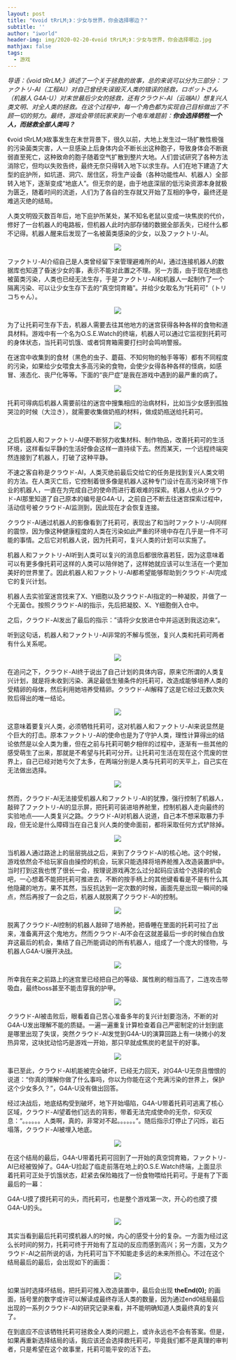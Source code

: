 ```yaml
---
layout: post
title: "《void tRrLM;》：少女与世界，你会选择哪边？"
subtitle: ''
author: "iworld"
header-img: img/2020-02-20-《void tRrLM;》：少女与世界，你会选择哪边.jpg
mathjax: false
tags:
  - 游戏
---
```


*导语：《void tRrLM;》讲述了一个关于拯救的故事，总的来说可以分为三部分：ファクトリ-AI（工程AI）对自己曾经失误毁灭人类的错误的拯救，ロボットさん（机器人 G4A-U）对末世最后少女的拯救，还有クラウド-AI（云端AI）想复兴人类文明、对全人类的拯救。在这个过程中，每一个角色都为实现自己目标做出了不顾一切的努力。最终，游戏会带领玩家来到一个电车难题前：**你会选择牺牲一个人，而拯救全部人类吗？***

《void tRrLM;》故事发生在末世背景下，很久以前，大地上发生过一场扩散性极强的污染菌类灾害，人一旦感染上后身体内会不断长出这种胞子，导致身体会不断衰弱直至死亡，这种致命的胞子随着空气扩散到整片大地。人们尝试研究了各种方法消除它，但均以失败告终，最终无奈只得转入地下以求生存。人们在地下建造了大型的庇护所，如坑道、洞穴、居住区，将生产设备（各种功能性AI、机器人）全部转入地下，逐渐变成“地底人”。但无奈的是，由于地底深层的低污染资源本身就极为匮乏，随着时间的流逝，人们为了各自的生存就又开始了互相的争夺，最终还是难逃灭绝的结局。

人类文明毁灭数百年后，地下庇护所某处，某不知名老鼠以变成一块焦炭的代价，修好了一台机器人的电路板，但机器人此时内部存储的数据全部丢失，已经什么都不记得。机器人醒来后发现了一名被菌类感染的少女，以及ファクトリ-AI。

<div align="center"><img src="https://res.cloudinary.com/dzu6x6nqi/image/upload/v1582279483/iblog/void%20tRrLM/2020020410522700-EDAD01278B1EC38926E121C93CA53229.jpg"></div>

ファクトリ-AI介绍自己是人类曾经留下来管理避难所的AI，通过连接机器人的数据库也知道了昏迷少女的事，表示不能对此置之不理。另一方面，由于现在地底也被菌类污染，人类也已经无法生存，于是ファクトリ-AI和机器人一起制作了一个隔离污染、可以让少女生存下去的“真空饲育箱”。并给少女取名为“托莉可”（トリコちゃん）。

<div align="center"><img src="https://res.cloudinary.com/dzu6x6nqi/image/upload/v1582279729/iblog/void%20tRrLM/2020020410585700-EDAD01278B1EC38926E121C93CA53229.jpg"></div>

为了让托莉可生存下去，机器人需要去往其他地方的迷宫获得各种各样的食物和道具材料。游戏中有一个名为O.S.E.Watch的终端，机器人可以通过它监视到托莉可的身体状态，当托莉可饥饿、或者饲育箱需要打扫时会鸣响警报。

在迷宫中收集到的食材（黑色的虫子、蘑菇、不知何物的触手等等）都有不同程度的污染，如果给少女喂食太多高污染的食物，会使少女得各种各样的怪病，如感冒、液态化、丧尸化等等。下面的“丧尸症”是我在游戏中遇到的最严重的病了。

<div align="center"><img src="https://res.cloudinary.com/dzu6x6nqi/image/upload/v1582283105/iblog/void%20tRrLM/2020021109531200-EDAD01278B1EC38926E121C93CA53229.jpg">
</div>

托莉可得病后机器人需要前往的迷宫中搜集相应的治病材料，比如当少女感到孤独哭泣的时候（大泣き），就需要收集做奶瓶的材料，做成奶瓶送给托莉可。

<div align="center">
  <img src="https://tva1.sinaimg.cn/large/0082zybply1gc4fhr15plg30zk0k0x72.gif">
</div>

之后机器人和ファクトリ-AI便不断努力收集材料、制作物品，改善托莉可的生活环境，这样看似平静的生活好像会这样一直持续下去。然而某天，一个远程终端突然连接到了机器人，打破了这种平静。

不速之客自称是クラウド-AI，人类灭绝前最后交给它的任务是找到复兴人类文明的方法。在人类灭亡后，它控制着很多像是机器人这种专门设计在高污染环境下作业的机器人，一直在为完成自己的使命而进行着艰难的探索。机器人也从クラウド-AI那里知道了自己原本的编号是G4A-U，之前自己不断去往迷宫探索过程中，活动信号被クラウド-AI监测到，因此现在才会恢复连接。

クラウド-AI通过机器人的影像看到了托莉可，表现出了和当时ファクトリ-AI同样的震惊，因为像这种健康程度的人类在污染如此严重的环境中存在几乎是一件不可能的事情。之后它对机器人说，因为托莉可，复兴人类的计划可以实施了。

机器人和ファクトリ-AI听到人类可以复兴的消息后都很欣喜若狂，因为这意味着可以有更多像托莉可这样的人类可以陪伴她了，这样她就应该可以生活在一个更加美好的世界里了。因此机器人和ファクトリ-AI都希望能够帮助到クラウド-AI完成它的复兴计划。

机器人去实验室迷宫找来了X、Y细胞以及クラウド-AI指定的一种凝胶，并做了一个无菌仓。按照クラウド-AI的指示，先后把凝胶、X、Y细胞倒入仓中。

之后，クラウド-AI发出了最后的指示：”请将少女放进仓中并运送到我这边来“。

听到这句话，机器人和ファクトリ-AI非常的不解与慌张，复兴人类和托莉可两者有什么关系呢。

<div align="center"><img src="https://tva1.sinaimg.cn/large/0082zybply1gc4h5vgbnsj30zk0k07a7.jpg"></div>

在追问之下，クラウド-AI终于说出了自己计划的具体内容，原来它所谓的人类复兴计划，就是将未收到污染、满足最低生殖条件的托莉可，改造成能够培养人类的受精卵的母体，然后利用她培养受精卵。クラウド-AI解释了这是它经过无数次失败后得出的唯一结论。

<div align="center"><img src="https://tva1.sinaimg.cn/large/0082zybply1gc4hh1t9ckj30zk0k07aa.jpg"></div>

这意味着要复兴人类，必须牺牲托莉可，这对机器人和ファクトリ-AI来说显然是个巨大的打击。原本ファクトリ-AI的使命也是为了守护人类，理性计算得出的结论依然是以全人类为重，但在之前与托莉可朝夕相伴的过程中，逐渐有一些其他的感受萌生了出来，那就是不希望与托莉可分开。让托莉可生活在现在这个荒废的世界上，自己已经对她亏欠了太多，在两端分别是人类与托莉可的天平上，自己实在无法做出选择。

<div align="center"><img src="https://tva1.sinaimg.cn/large/0082zybply1gc4hli4nn6j30zk0k00wh.jpg"></div>

然而，クラウド-AI无法接受机器人和ファクトリ-AI的犹豫，强行控制了机器人，敲碎了ファクトリ-AI的显示屏，把托莉可装进培养舱里，控制机器人走向最终的实验地点——人类复兴之路。クラウド-AI对机器人说道，自己本不想采取暴力手段，但无论是什么障碍当在自己复兴人类的使命面前，都将采取任何方式铲除掉。

<div align="center"><img src="https://tva1.sinaimg.cn/large/0082zybply1gc4ilpdawvj30zk0k0dlg.jpg"></div>

当机器人通过路途上的层层挑战之后，来到了クラウド-AI的核心地。这个时候，游戏依然会不给玩家自由操控的机会，玩家只能选择将培养舱推入改造装置炉中。当时打到这我也愣了很长一会，按理说游戏再怎么过分起码应该给个选择的机会吧，一心想着不能把托莉可推进去，不断的按手柄上的其他键看看是不是有什么其他隐藏的地方。果不其然，当反抗达到一定次数的时候，画面先是出现一瞬间的噪点，然后再按了一会之后，机器人就脱离了クラウド-AI的控制。

<div align="center"><img src="https://tva1.sinaimg.cn/large/0082zybply1gc4inbjxq8j30zk0k0gqo.jpg"></div>

脱离了クラウド-AI控制的机器人敲碎了培养舱，把昏睡在里面的托莉可拉了出来，准备离开这个鬼地方。然而クラウド-AI不会在这就差最后一步的时候白白放弃这最后的机会，集结了自己所能调动的所有机器人，组成了一个庞大的怪物，与机器人G4A-U展开决战。

<div align="center"><img src="https://tva1.sinaimg.cn/large/0082zybply1gc4ix6zg0qj30zk0k0dhq.jpg"></div>

所幸我在来之前路上的迷宫里已经把自己的等级、属性刷的相当高了，二连攻击带吸血，最终boss甚至不能击穿我的护甲。

<div align="center">
  <img src="http://q62914x3k.bkt.clouddn.com/2020021123283800-EDAD01278B1EC38926E121C93CA53229.gif?e=1582311404&token=uZlPbuf8HiVLQYQ7KxXOZO23IuOu45T31ZMGr2qr:oEYyHFFwt8ELDa53aAF0nRwCmlg="></div>

クラウド-AI被击败后，眼看着自己苦心准备多年的复兴计划要泡汤，不断的对G4A-U发出理解不能的质疑。一遍一遍重复计算检查着自己严密制定的计划到底是哪里出现了失误，突然クラウド-AI发觉到G4A-U的演算回路上有一块微小的发热异常，这块扰动恰巧是游戏一开始，那只早就成焦炭的老鼠干的好事。

<div align="center"><img src="https://tva1.sinaimg.cn/large/0082zybply1gc4jcka6mvj30zk0k0tas.jpg"></div>

事已至此，クラウド-AI机能被完全破坏，已经无力回天，对G4A-U无奈且憎恨的说道：“你真的理解你做了什么事吗，你以为你能在这个充满污染的世界上，保护这个少女多久？”，G4A-U没有做出回答。

经过决战后，地底结构受到破坏，地下开始塌陷，G4A-U带着托莉可逃离了核心区域，クラウド-AI望着他们远去的背影，带着无法完成使命的无奈，仰天叹息：“。。。。。。人类啊，真的，非常对不起。。。。。。”。随后指示灯停止了闪烁，岩石塌落，クラウド-AI被埋入地底。

<div align="center"><img src="https://tva1.sinaimg.cn/large/0082zybply1gc4jnpwu98j30zk0k0wgg.jpg"></div>

在这个结局的最后，G4A-U带着托莉可回到了一开始的真空饲育箱，ファクトリ-AI已经被毁掉了。G4A-U捡起了临走前落在地上的O.S.E.Watch终端，上面显示着托莉可正处于饥饿状态，赶紧去保险箱找了一份食物喂给托莉可。于是有了下面最后的一幕：

​	G4A-U摸了摸托莉可的头，而托莉可，也是整个游戏第一次，开心的也摸了摸G4A-U的头。

<div align="center"><img src="http://q62914x3k.bkt.clouddn.com/2020021123404000-EDAD01278B1EC38926E121C93CA53229.gif?e=1582308009&token=uZlPbuf8HiVLQYQ7KxXOZO23IuOu45T31ZMGr2qr:e5pB9no0VMIUOHyIb71Pk5P_9cE="></div>

其实当看到最后托莉可摸机器人的时候，内心的感受十分的复杂。一方面为经过这么长时间的努力，托莉可终于开始有了互动的反应而感到高兴；另一方面，又为クラウド-AI之前所说的话，为托莉可当下不知能走多远的未来所担心。不过在这个结局最后的最后，会出现如下的画面：

<div align="center"><img src="https://tva1.sinaimg.cn/large/0082zybply1gc4kpyeu73j30zk0k074c.jpg"></div>

如果当时选择坏结局，把托莉可推入改造装置中，最后会出现 **theEnd(0);** 的画面，括号里的数字或许可以解读成最终存活人类的数量，因为通过end0结局最后出现的一系列クラウド-AI的研究记录来看，并不能明确知道人类最终真的复兴了。

在到底应不应该牺牲托莉可拯救全人类的问题上，或许永远也不会有答案。但是，如果再重新选择结局的话，我应该还会选择救托莉可，毕竟我们都不是真理的审判者，只是希望在这个故事里，托莉可能平安的活下去。